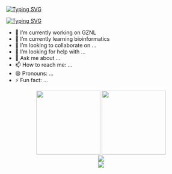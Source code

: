 [![Typing SVG](https://readme-typing-svg.herokuapp.com?font=Courier+New&pause=1000&color=6B4DF7&multiline=true&random=false&width=435&height=80&lines=%E7%AB%99++%E5%9C%A8++%E5%B7%A8++%E4%BA%BA++%E7%9A%84++%E8%82%A9++%E8%86%80++;Stand+on+the+shoulders+of+giants)](https://git.io/typing-svg)

[![Typing SVG](https://readme-typing-svg.herokuapp.com?font=Fira+Code&pause=1000&random=false&width=435&lines=Hello+World!!!+(%E2%97%8D%E2%80%A2%E1%B4%97%E2%80%A2%E2%97%8D))](https://git.io/typing-svg)

- 🔭 I’m currently working on GZNL
- 🌱 I’m currently learning bioinformatics
- 👯 I’m looking to collaborate on ...
- 🤔 I’m looking for help with ...
- 💬 Ask me about ...
- 📫 How to reach me: ...
- 😄 Pronouns: ...
- ⚡ Fun fact: ...

<div align="center">
<span>  </span>
<img height="170px" src="https://github-readme-stats.vercel.app/api?username=OOAAHH&show_icons=true&theme=buefy" /><span>  </span><img height="170px" src="https://github-readme-stats.vercel.app/api/top-langs/?username=OOAAHH&layout=compact&langs_count=8&theme=buefy" />
<span>  </span>
</div>

<div align="center">
    <img src="https://streak-stats.demolab.com?user=OOAAHH" />
</div>

<div align="center">
    <img src="https://activity-graph.herokuapp.com/graph?username=Achuan-2&theme=minimal" />
</div>
